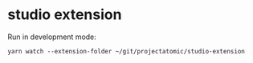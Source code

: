 # studio extension

Run in development mode:

`yarn watch --extension-folder ~/git/projectatomic/studio-extension`
